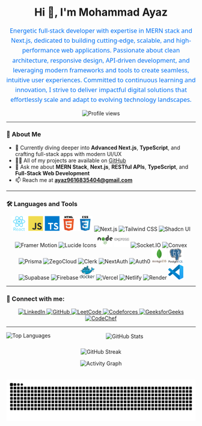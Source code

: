 <h1 align="center">Hi 👋, I'm Mohammad Ayaz</h1>
<h3 align="center" style="font-weight: 400; color: #0070f3; font-family: 'Segoe UI', Tahoma, Geneva, Verdana, sans-serif; max-width: 700px; margin: 0 auto; line-height: 1.6em;">
  Energetic full-stack developer with expertise in MERN stack and Next.js, dedicated to building cutting-edge, scalable, and high-performance web applications. Passionate about clean architecture, responsive design, API-driven development, and leveraging modern frameworks and tools to create seamless, intuitive user experiences. Committed to continuous learning and innovation, I strive to deliver impactful digital solutions that effortlessly scale and adapt to evolving technology landscapes.
</h3>


<p align="center">
  <img src="https://komarev.com/ghpvc/?username=ayaz9616&label=Profile%20views&color=0e75b6&style=flat" alt="Profile views" />
</p>

---

### 🚀 About Me

- 🌱 Currently diving deeper into **Advanced Next.js**, **TypeScript**, and crafting full-stack apps with modern UI/UX  
- 👨‍💻 All of my projects are available on [GitHub](https://github.com/ayaz9616?tab=repositories)  
- 💬 Ask me about **MERN Stack**, **Next.js**, **RESTful APIs**, **TypeScript**, and **Full-Stack Web Development**  
- 📫 Reach me at **[ayaz9616835404@gmail.com](mailto:ayaz9616835404@gmail.com)**

---

### 🛠️ Languages and Tools

<p align="center">
  <!-- Frontend -->
  <img src="https://raw.githubusercontent.com/devicons/devicon/master/icons/react/react-original-wordmark.svg" alt="React" width="40" height="40" />
  <img src="https://raw.githubusercontent.com/devicons/devicon/master/icons/javascript/javascript-original.svg" alt="JavaScript" width="40" height="40" />
  <img src="https://raw.githubusercontent.com/devicons/devicon/master/icons/typescript/typescript-original.svg" alt="TypeScript" width="40" height="40" />
  <img src="https://raw.githubusercontent.com/devicons/devicon/master/icons/html5/html5-original-wordmark.svg" alt="HTML5" width="40" height="40" />
  <img src="https://raw.githubusercontent.com/devicons/devicon/master/icons/css3/css3-original-wordmark.svg" alt="CSS3" width="40" height="40" />
  <img src="https://cdn.jsdelivr.net/gh/devicons/devicon/icons/nextjs/nextjs-original.svg" alt="Next.js" width="40" height="40" />

  <!-- Styling & UI -->
  <img src="https://www.vectorlogo.zone/logos/tailwindcss/tailwindcss-icon.svg" alt="Tailwind CSS" width="40" height="40" />
  <img src="https://ui.shadcn.com/apple-touch-icon.png" alt="Shadcn UI" width="40" height="40" />
  <img src="https://raw.githubusercontent.com/framer/logo/main/logo.png" alt="Framer Motion" width="40" height="40" />
  <img src="https://lucide.dev/logo/logo.svg" alt="Lucide Icons" width="40" height="40" />

  <!-- Backend & Realtime -->
  <img src="https://raw.githubusercontent.com/devicons/devicon/master/icons/nodejs/nodejs-original-wordmark.svg" alt="Node.js" width="40" height="40" />
  <img src="https://raw.githubusercontent.com/devicons/devicon/master/icons/express/express-original-wordmark.svg" alt="Express.js" width="40" height="40" />
  <img src="https://upload.wikimedia.org/wikipedia/commons/9/96/Socket-io.svg" alt="Socket.IO" width="40" height="40" />
  <img src="https://storage.googleapis.com/convex-public/images/logo-dark-icon.png" alt="Convex" width="40" height="40" />
  <img src="https://www.vectorlogo.zone/logos/prismaio/prismaio-icon.svg" alt="Prisma" width="40" height="40" />
  <img src="https://www.vectorlogo.zone/logos/zegocloud/zegocloud-icon.svg" alt="ZegoCloud" width="40" height="40" />

  <!-- Auth -->
  <img src="https://avatars.githubusercontent.com/u/139895814?s=200&v=4" alt="Clerk" width="40" height="40" />
  <img src="https://authjs.dev/img/logo/logo-sm.png" alt="NextAuth" width="40" height="40" />
  <img src="https://cdn.auth0.com/styleguide/components/1.0.8/media/logos/img/badge.png" alt="Auth0" width="40" height="40" />

  <!-- DB & Storage -->
  <img src="https://raw.githubusercontent.com/devicons/devicon/master/icons/mongodb/mongodb-original-wordmark.svg" alt="MongoDB" width="40" height="40" />
  <img src="https://raw.githubusercontent.com/devicons/devicon/master/icons/postgresql/postgresql-original-wordmark.svg" alt="PostgreSQL" width="40" height="40" />
  <img src="https://www.vectorlogo.zone/logos/supabase/supabase-icon.svg" alt="Supabase" width="40" height="40" />
  <img src="https://www.vectorlogo.zone/logos/firebase/firebase-icon.svg" alt="Firebase" width="40" height="40" />

  <!-- Deployment -->
  <img src="https://raw.githubusercontent.com/devicons/devicon/master/icons/docker/docker-original-wordmark.svg" alt="Docker" width="40" height="40" />
  <img src="https://www.vectorlogo.zone/logos/vercel/vercel-icon.svg" alt="Vercel" width="40" height="40" />
  <img src="https://www.vectorlogo.zone/logos/netlify/netlify-icon.svg" alt="Netlify" width="40" height="40" />
  <img src="https://www.vectorlogo.zone/logos/render/render-icon.svg" alt="Render" width="40" height="40" />

  <!-- Tools -->
  <img src="https://raw.githubusercontent.com/devicons/devicon/master/icons/vscode/vscode-original.svg" alt="VS Code" width="40" height="40" />
</p>

---

### 🔗 Connect with me:

<p align="center">
  <a href="https://www.linkedin.com/in/mohammad-ayaz-960711226/" target="_blank" rel="noopener noreferrer">
    <img src="https://raw.githubusercontent.com/rahuldkjain/github-profile-readme-generator/master/src/images/icons/Social/linked-in-alt.svg" alt="LinkedIn" height="30" width="40" />
  </a>
  <a href="https://github.com/ayaz9616" target="_blank" rel="noopener noreferrer">
    <img src="https://raw.githubusercontent.com/rahuldkjain/github-profile-readme-generator/master/src/images/icons/Social/github.svg" alt="GitHub" height="30" width="40" />
  </a>
  <a href="https://leetcode.com/u/ayaz9616/" target="_blank" rel="noopener noreferrer">
    <img src="https://raw.githubusercontent.com/rahuldkjain/github-profile-readme-generator/master/src/images/icons/Social/leet-code.svg" alt="LeetCode" height="30" width="40" />
  </a>
  <a href="https://codeforces.com/profile/CipherWizard" target="_blank" rel="noopener noreferrer">
    <img src="https://raw.githubusercontent.com/rahuldkjain/github-profile-readme-generator/master/src/images/icons/Social/codeforces.svg" alt="Codeforces" height="30" width="40" />
  </a>
  <a href="https://www.geeksforgeeks.org/user/ayaz9616bd14/" target="_blank" rel="noopener noreferrer">
    <img src="https://raw.githubusercontent.com/rahuldkjain/github-profile-readme-generator/master/src/images/icons/Social/geeks-for-geeks.svg" alt="GeeksforGeeks" height="30" width="40" />
  </a>
  <a href="https://www.codechef.com/users/lalla_17" target="_blank" rel="noopener noreferrer">
    <img src="https://raw.githubusercontent.com/rahuldkjain/github-profile-readme-generator/master/src/images/icons/Social/codechef.svg" alt="CodeChef" height="30" width="40" />
  </a>
</p>

---

<div align="center">

<p>
  <img align="left" src="https://github-readme-stats.vercel.app/api/top-langs?username=ayaz9616&show_icons=true&locale=en&layout=compact" alt="Top Languages" />
  &nbsp;
  <img align="center" src="https://github-readme-stats.vercel.app/api?username=ayaz9616&show_icons=true&locale=en" alt="GitHub Stats" />
</p>

<p>
  <img src="https://github-readme-streak-stats.herokuapp.com/?user=ayaz9616" alt="GitHub Streak" style="margin-top: 10px;" />
</p>

<p>
  <img src="https://github-readme-activity-graph.vercel.app/graph?username=ayaz9616&radius=16&theme=react&area=true&order=5" height="300" alt="Activity Graph" />
</p>

<p>
  <img src="https://github.com/siddiq0611/git_repo/blob/main/grid_snake.svg" alt="Fun GIF" style="margin-top: 20px;" />
</p>

</div>
